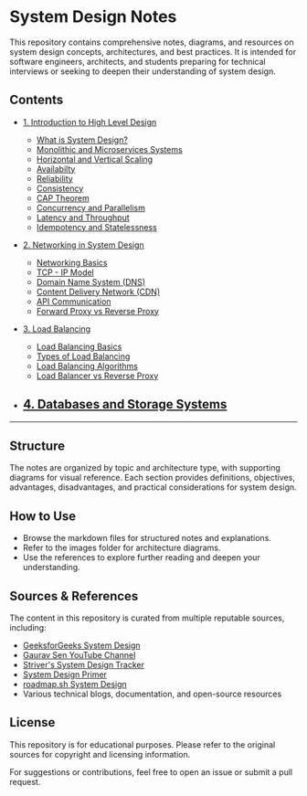 # System Design Notes

This repository contains comprehensive notes, diagrams, and resources on system design concepts, architectures, and best practices. It is intended for software engineers, architects, and students preparing for technical interviews or seeking to deepen their understanding of system design.

## Contents

- [1. Introduction to High Level Design](Introduction/)
  - [What is System Design?](Introduction/1.%20What%20is%20System%20Design.md)
  - [Monolithic and Microservices Systems](Introduction/2.%20Monolithic%20and%20Microservices%20Systems.md)
  - [Horizontal and Vertical Scaling](Introduction/3.%20Scalability.md)
  - [Availabilty](Introduction/4.%20Availability.md)
  - [Reliability](Introduction/5.%20Reliability.md)
  - [Consistency](Introduction/6.%20Consistency.md)
  - [CAP Theorem](Introduction/7.%20CAP%20Theorem.md)
  - [Concurrency and Parallelism](Introduction/8.%20Concurrency%20and%20Parallelism.md)
  - [Latency and Throughput](Introduction/9.%20Latency%20vs%20Throughput.md)
  - [Idempotency and Statelessness](Introduction/10.%20Idempotency%20and%20Statelessness.md)

- [2. Networking in System Design](Networking/)
  - [Networking Basics](Networking/1.%20Networking%20Basics.md)
  - [TCP - IP Model](Networking/2.%20TCP-IP%20Model.md)
  - [Domain Name System (DNS)](Networking/3.%20Domain%20Name%20System.md)
  - [Content Delivery Network (CDN)](Networking/4.%20Content%20Delivery%20Network.md)
  - [API Communication](Networking/5.%20API%20Communication.md)
  - [Forward Proxy vs Reverse Proxy](Networking/6.%20Proxy%20and%20Reverse%20Proxy.md) 

- [3. Load Balancing](Load%20Balancing/)
  - [Load Balancing Basics](Load%20Balancing/Load%20Balancing.md)
  - [Types of Load Balancing](Load%20Balancing/Types%20of%20Load%20Balancing.md)
  - [Load Balancing Algorithms](Load%20Balancing/Load%20Balancing%20Algorithms.md)
  - [Load Balancer vs Reverse Proxy](Load%20Balancing/Load%20Balancer%20vs%20Reverse%20Proxy.md)

- [4. Databases and Storage Systems](Databases/)
  - 
  
---

## Structure

The notes are organized by topic and architecture type, with supporting diagrams for visual reference. Each section provides definitions, objectives, advantages, disadvantages, and practical considerations for system design.

## How to Use

- Browse the markdown files for structured notes and explanations.
- Refer to the images folder for architecture diagrams.
- Use the references to explore further reading and deepen your understanding.

## Sources & References

The content in this repository is curated from multiple reputable sources, including:

- [GeeksforGeeks System Design](https://www.geeksforgeeks.org/system-design-tutorial/)
- [Gaurav Sen YouTube Channel](https://www.youtube.com/@GauravSen)
- [Striver's System Design Tracker](https://takeuforward.org/system-design/complete-system-design-roadmap-with-videos-for-sdes)
- [System Design Primer](https://github.com/donnemartin/system-design-primer)
- [roadmap.sh System Design](https://roadmap.sh/system-design)
- Various technical blogs, documentation, and open-source resources


## License

This repository is for educational purposes. Please refer to the original sources for copyright and licensing information.

For suggestions or contributions, feel free to open an issue or submit a pull request.